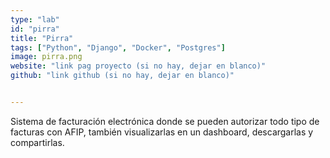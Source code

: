 ```yaml
---
type: "lab"
id: "pirra"
title: "Pirra"
tags: ["Python", "Django", "Docker", "Postgres"]
image: pirra.png
website: "link pag proyecto (si no hay, dejar en blanco)"
github: "link github (si no hay, dejar en blanco)"


---
```


Sistema de facturación electrónica donde se pueden autorizar todo tipo de facturas con AFIP, también visualizarlas en un dashboard, descargarlas y compartirlas.